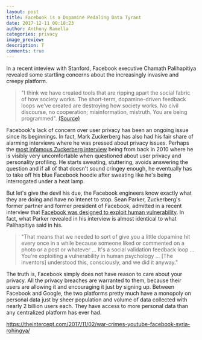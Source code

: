 ```yaml
---
layout: post
title: Facebook is a Dopamine Pedaling Data Tyrant
date: 2017-12-11 00:18:23
author: Anthony Ramella
categories: privacy
image_preview:
description: T
comments: true
---
```


In a recent inteview with Stanford, Facebook executive Chamath Palihapitiya revealed some startling concerns about the increasingly invasive and creepy platform.  

> "I think we have created tools that are ripping apart the social fabric of how society works. The short-term, dopamine-driven feedback loops we’ve created are destroying how society works. No civil discourse, no cooperation; misinformation, mistruth. You are being programmed". [(Source)](https://www.youtube.com/watch?v=PMotykw0SIk&feature=youtu.be&t=1282)

Facebook's lack of concern over user privacy has been an ongoing issue since its beginnings. In fact, Mark Zuckerberg has also had his fair share of alarming interviews where he was pressed about privacy issues. Perhaps the [most infamous Zuckerberg interview](https://www.youtube.com/watch?v=nXrKKwHmPz4) being from back in 2010 where he is visibly very uncomfortable when questioned about user privacy and personality profiling. He starts sweating, stuttering, avoids answering the question and if all of that doesn't sound cringey enough, he eventually has to take off his blue Facebook hoodie after sweating like he's being interrogated under a heat lamp. 

But let's give the devil his due, the Facebook engineers know exactly what they are doing and have no intenet to stop. Sean Parker, Zuckerberg's former partner and former president of Facebook, admitted in a recent interview that [Facebook was designed to exploit human vulnerability](https://www.axios.com/sean-parker-facebook-exploits-a-vulnerability-in-humans-2507917325.html). In fact, what Parker revealed in his interview is almost identical to what Palihapitiya said in his.

> "That means that we needed to sort of give you a little dopamine hit every once in a while because someone liked or commented on a photo or a post or whatever ... It's a social validation feedback loop ... You're exploiting a vulnerability in human psychology ... [The inventors] understood this, consciously, and we did it anyway."

The truth is, Facebook simply does not have reason to care about your privacy. All the privacy breaches are warranted to them, because their users are allowing it and encouraging it just by signing up. Between Facebook and Google, the two platforms pretty much have a monopoly on personal data just by sheer population and volume of data collected with nearly 2 billion users each. They have access to more personal data than any centralized platform has ever had.

https://theintercept.com/2017/11/02/war-crimes-youtube-facebook-syria-rohingya/